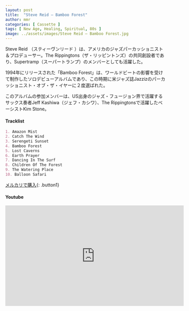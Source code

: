 ```yaml
---
layout: post
title:  "Steve Reid – Bamboo Forest"
author: mmr
categories: [ Cassette ]
tags: [ New Age, Healing, Spiritual, 80s ]
image: ../assets/images/Steve Reid – Bamboo Forest.jpg
---
```


Steve Reid （スティーヴンリード ）は、アメリカのジャズパーカッショニスト＆プロデューサー。The Rippingtons（ザ・リッピントンズ）の共同創設者であり、Supertramp（スーパートランプ）のメンバーとしても活躍した。

1994年にリリースされた「Bamboo Forest」は、ワールドビートの影響を受けて制作したソロデビューアルバムであり、この時期に米ジャズ誌Jazzizのパーカッショニスト・オブ・ザ・イヤーに２度選ばれた。

このアルバムの参加メンバーは、US出身のジャズ・フュージョン界で活躍するサックス奏者Jeff Kashiwa（ジェフ・カシワ）、The Rippingtonsで活躍したベーシストKim Stone。

#### Tracklist
```md
1. Amazon Mist
2. Catch The Wind
3. Serengeti Sunset
4. Bamboo Forest
5. Lost Caverns
6. Earth Prayer
7. Dancing In The Surf
8. Children Of The Forest
9. The Watering Place
10. Balloon Safari
```

[メルカリで購入](https://jp.mercari.com/item/m74371119901?afid=6142608987){: .button1}

#### Youtube
<iframe width="560" height="315" src="https://www.youtube.com/embed/CIvGyLnyHqc?si=kSTBh8BSiKfyr8wn" title="YouTube video player" frameborder="0" allow="accelerometer; autoplay; clipboard-write; encrypted-media; gyroscope; picture-in-picture; web-share" referrerpolicy="strict-origin-when-cross-origin" allowfullscreen></iframe>